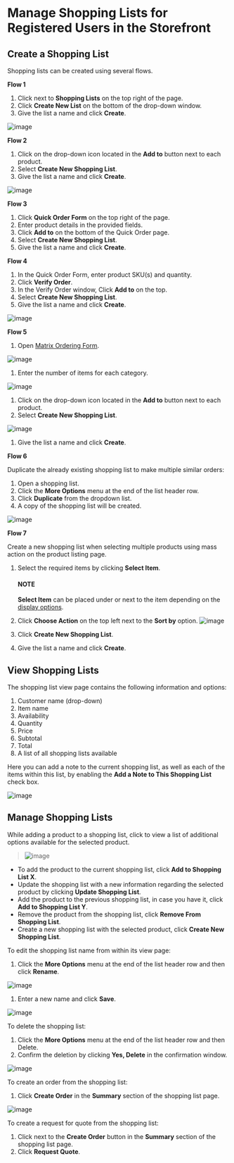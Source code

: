 <a id="frontstore-guide-shopping-lists-registered"></a>

# Manage Shopping Lists for Registered Users in the Storefront

## Create a Shopping List

Shopping lists can be created using several flows.

**Flow 1**

1. Click <i class="fa fa-chevron-down fa-lg" aria-hidden="true"></i> next to **Shopping Lists** on the top right of the page.
2. Click **Create New List** on the bottom of the drop-down window.
3. Give the list a name and click **Create**.

![image](user/img/storefront/shopping_lists/ShoppingListName.png)

**Flow 2**

1. Click on the drop-down icon <i class="fa fa-chevron-down fa-lg" aria-hidden="true"></i> located in the **Add to** button next to each product.
2. Select **Create New Shopping List**.
3. Give the list a name and click **Create**.

![image](user/img/storefront/shopping_lists/CreateShoppingListItem.png)

**Flow 3**

1. Click **Quick Order Form** on the top right of the page.
2. Enter product details in the provided fields.
3. Click **Add to** on the bottom of the Quick Order page.
4. Select **Create New Shopping List**.
5. Give the list a name and click **Create**.

**Flow 4**

1. In the Quick Order Form, enter product SKU(s) and quantity.
2. Click **Verify Order**.
3. In the Verify Order window, Click **Add to** on the top.
4. Select **Create New Shopping List**.
5. Give the list a name and click **Create**.

![image](user/img/storefront/shopping_lists/CreateShoppingListQuickOrder.png)

**Flow 5**

1. Open [Matrix Ordering Form](../../orders/matrix-form.md#frontstore-guide-orders-matrix).

![image](user/img/storefront/orders/HatProductPage.png)
1. Enter the number of items for each category.

![image](user/img/storefront/orders/MatrixForm.png)
1. Click on the drop-down icon <i class="fa fa-chevron-down fa-lg" aria-hidden="true"></i> located in the **Add to** button next to each product.
2. Select **Create New Shopping List**.

![image](user/img/storefront/orders/MatrixFormShoppngList.png)
1. Give the list a name and click **Create**.

**Flow 6**

Duplicate the already existing shopping list to make multiple similar orders:

1. Open a shopping list.
2. Click the <i class="fa fa-ellipsis-h fa-lg" aria-hidden="true"></i> **More Options** menu at the end of the list header row.
3. Click **Duplicate** from the dropdown list.
4. A copy of the shopping list will be created.

![image](user/img/storefront/shopping_lists/duplicate_shopping_list.png)

**Flow 7**

<a id="frontstore-guide-shopping-lists-create-mass-action"></a>

Create a new shopping list when selecting multiple products using mass action on the product listing page.

1. Select the required items by clicking **Select Item**.

   #### NOTE
   **Select Item** can be placed under or next to the item depending on the [display options](../../getting-started/common-controls.md#frontstore-guide-navigation-display-options).
2. Click **Choose Action** on the top left next to the **Sort by** option.
   ![image](user/img/storefront/navigation/MassActionProductListing.png)
3. Click **Create New Shopping List**.
4. Give the list a name and click **Create**.

<a id="frontstore-guide-shopping-lists-view"></a>

## View Shopping Lists

The shopping list view page contains the following information and options:

1. Customer name (drop-down)
2. Item name
3. Availability
4. Quantity
5. Price
6. Subtotal
7. Total
8. A list of all shopping lists available

Here you can add a note to the current shopping list, as well as each of the items within this list, by enabling the **Add a Note to This Shopping List** check box.

![image](user/img/storefront/shopping_lists/AddNoteShoppingList.png)

<a id="frontstore-guide-shopping-lists-manage"></a>

## Manage Shopping Lists

While adding a product to a shopping list, click <i class="fa fa-chevron-down fa-lg" aria-hidden="true"></i> to view a list of additional options available for the selected product.

> ![image](user/img/storefront/shopping_lists/shopping_list_dropdown_1.png)
* To add the product to the current shopping list, click **Add to Shopping List X**.
* Update the shopping list with a new information regarding the selected product by clicking **Update Shopping List**.
* Add the product to the previous shopping list, in case you have it, click **Add to Shopping List Y**.
* Remove the product from the shopping list, click **Remove From Shopping List**.
* Create a new shopping list with the selected product, click **Create New Shopping List**.

To edit the shopping list name from within its view page:

1. Click the <i class="fa fa-ellipsis-h fa-lg" aria-hidden="true"></i> **More Options** menu at the end of the list header row and then click <i class="fa fa-edit fa-lg" aria-hidden="true"></i> **Rename**.

![image](user/img/storefront/shopping_lists/SHEditName.png)
1. Enter a new name and click **Save**.

![image](user/img/storefront/shopping_lists/SHEditName2.png)

To delete the shopping list:

1. Click the <i class="fa fa-ellipsis-h fa-lg" aria-hidden="true"></i> **More Options** menu at the end of the list header row and then <i class="fas fa-trash-alt" aria-hidden="true"></i> Delete.
2. Confirm the deletion by clicking **Yes, Delete** in the confirmation window.

![image](user/img/storefront/shopping_lists/SHDelete.png)

To create an order from the shopping list:

1. Click **Create Order** in the **Summary** section of the shopping list page.

![image](user/img/storefront/shopping_lists/SHCreateOrder.png)

To create a request for quote from the shopping list:

1. Click <i class="fa fa-chevron-down fa-lg" aria-hidden="true"></i> next to the **Create Order** button in the **Summary** section of the shopping list page.
2. Click **Request Quote**.

<!-- fa-bars = fa-navicon -->
<!-- Ic Tiles is used as Set As Default in saved views, and as tiles in display layout options -->
<!-- IcPencil refers to Rename in Commerce and Inline Editing in CRM -->
<!-- Check mark in the square. -->
<!-- SortDesc is also used as drop-down arrow -->

